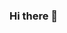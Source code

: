 ### Hi there 👋

<!--
**Sachin-prog/Sachin-prog** is a ✨ _special_ ✨ repository because its `README.md` (this file) appears on your GitHub profile.

Here are some ideas to get you started:

- 🔭 I’m currently working on ...
- 🌱 I’m currently learning Data Science
- 👯 I’m looking to collaborate on ...
- 🤔 I’m looking for help with ...
- 💬 Ask me about ...
- 📫 How to reach me: sachinagra.gupta@gmail.com
- 😄 Pronouns: Sachin
- ⚡ Fun fact: ...
-->
